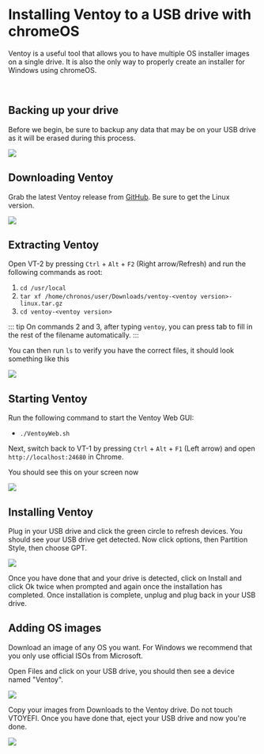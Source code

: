 # Installing Ventoy to a USB drive with chromeOS
Ventoy is a useful tool that allows you to have multiple OS installer images on a single drive. It is also the only way to properly create an installer for Windows using chromeOS.

<br>

## Backing up your drive
Before we begin, be sure to backup any data that may be on your USB drive as it will be erased during this process.

<img src="/ventoy/backup.png">

## Downloading Ventoy
Grab the latest Ventoy release from [GitHub](https://github.com/ventoy/Ventoy/releases). Be sure to get the Linux version.

<img src="/ventoy/download.png">

## Extracting Ventoy
Open VT-2 by pressing `Ctrl` + `Alt` + `F2` (Right arrow/Refresh) and run the following commands as root:

1. `cd /usr/local`
2. `tar xf /home/chronos/user/Downloads/ventoy-<ventoy version>-linux.tar.gz`
3. `cd ventoy-<ventoy version>`

::: tip
On commands 2 and 3, after typing `ventoy`, you can press tab to fill in the rest of the filename automatically.
:::

You can then run `ls` to verify you have the correct files, it should look something like this

<img src="/ventoy/extract.png">

## Starting Ventoy
Run the following command to start the Ventoy Web GUI:
* `./VentoyWeb.sh`

Next, switch back to VT-1 by pressing `Ctrl` + `Alt` + `F1` (Left arrow) and open `http://localhost:24680` in Chrome.

You should see this on your screen now

<img src="/ventoy/ventoy.png">

## Installing Ventoy
Plug in your USB drive and click the green circle to refresh devices. You should see your USB drive get detected. Now click options, then Partition Style, then choose GPT.

<img src="/ventoy/gpt.png">

Once you have done that and your drive is detected, click on Install and click Ok twice when prompted and again once the installation has completed. Once installation is complete, unplug and plug back in your USB drive.

## Adding OS images
Download an image of any OS you want. For Windows we recommend that you only use official ISOs from Microsoft.

Open Files and click on your USB drive, you should then see a device named "Ventoy".

<img src="/ventoy/ventoy-drive.png">

Copy your images from Downloads to the Ventoy drive. Do not touch VTOYEFI. Once you have done that, eject your USB drive and now you're done.

<img src="/ventoy/isos.png">
